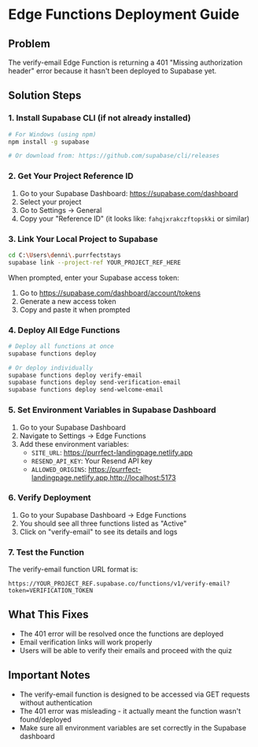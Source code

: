 # Edge Functions Deployment Guide

## Problem
The verify-email Edge Function is returning a 401 "Missing authorization header" error because it hasn't been deployed to Supabase yet.

## Solution Steps

### 1. Install Supabase CLI (if not already installed)
```bash
# For Windows (using npm)
npm install -g supabase

# Or download from: https://github.com/supabase/cli/releases
```

### 2. Get Your Project Reference ID
1. Go to your Supabase Dashboard: https://supabase.com/dashboard
2. Select your project
3. Go to Settings → General
4. Copy your "Reference ID" (it looks like: `fahqjxrakczftopskki` or similar)

### 3. Link Your Local Project to Supabase
```bash
cd C:\Users\denni\.purrfectstays
supabase link --project-ref YOUR_PROJECT_REF_HERE
```

When prompted, enter your Supabase access token:
1. Go to https://supabase.com/dashboard/account/tokens
2. Generate a new access token
3. Copy and paste it when prompted

### 4. Deploy All Edge Functions
```bash
# Deploy all functions at once
supabase functions deploy

# Or deploy individually
supabase functions deploy verify-email
supabase functions deploy send-verification-email
supabase functions deploy send-welcome-email
```

### 5. Set Environment Variables in Supabase Dashboard
1. Go to your Supabase Dashboard
2. Navigate to Settings → Edge Functions
3. Add these environment variables:
   - `SITE_URL`: https://purrfect-landingpage.netlify.app
   - `RESEND_API_KEY`: Your Resend API key
   - `ALLOWED_ORIGINS`: https://purrfect-landingpage.netlify.app,http://localhost:5173

### 6. Verify Deployment
1. Go to your Supabase Dashboard → Edge Functions
2. You should see all three functions listed as "Active"
3. Click on "verify-email" to see its details and logs

### 7. Test the Function
The verify-email function URL format is:
```
https://YOUR_PROJECT_REF.supabase.co/functions/v1/verify-email?token=VERIFICATION_TOKEN
```

## What This Fixes
- The 401 error will be resolved once the functions are deployed
- Email verification links will work properly
- Users will be able to verify their emails and proceed with the quiz

## Important Notes
- The verify-email function is designed to be accessed via GET requests without authentication
- The 401 error was misleading - it actually meant the function wasn't found/deployed
- Make sure all environment variables are set correctly in the Supabase dashboard